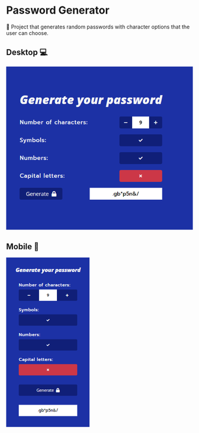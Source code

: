 # Password Generator

🙂
Project that generates random passwords with character options that the user can choose.

## Desktop 💻

![](images/Desktop.png)

## Mobile 📱

![](images/Mobile.png)
